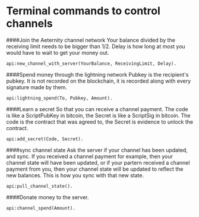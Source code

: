 Terminal commands to control channels
===============

####Join the Aeternity channel network
Your balance divided by the receiving limit needs to be bigger than 1/2. Delay is how long at most you would have to wait to get your money out.
```
api:new_channel_with_server(YourBalance, ReceivingLimit, Delay).
```

####Spend money through the lightning network
Pubkey is the recipient's pubkey. It is not recorded on the blockchain, it is recorded along with every signature made by them.
```
api:lightning_spend(To, Pubkey, Amount).
```

####Learn a secret
So that you can receive a channel payment.
The code is like a ScriptPubKey in bitcoin, the Secret is like a ScriptSig in bitcoin. The code is the contract that was agreed to, the Secret is evidence to unlock the contract.
```
api:add_secret(Code, Secret).
```

####sync channel state
Ask the server if your channel has been updated, and sync. If you received a channel payment for example, then your channel state will have been updated, or if your partern received a channel payment from you, then your channel state will be updated to reflect the new balances. This is how you sync with that new state.
```
api:pull_channel_state().
```

####Donate money to the server.
```
api:channel_spend(Amount).
```

